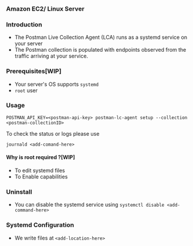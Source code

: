 ### Amazon EC2/ Linux Server

### Introduction

- The Postman Live Collection Agent (LCA) runs as a systemd service on your server
- The Postman collection is populated with endpoints observed from the traffic arriving at your service.

### Prerequisites[WIP]

- Your server's OS supports `systemd`
- `root` user

### Usage

```
POSTMAN_API_KEY=<postman-api-key> postman-lc-agent setup --collection <postman-collectionID>
```

To check the status or logs please use
```
journald <add-comand-here>
```

#### Why is root required ?[WIP]

- To edit systemd files
- To Enable capabilities


### Uninstall

- You can disable the systemd service using `systemctl disable <add-command-here>`

### Systemd Configuration
- We write files at `<add-location-here>`
